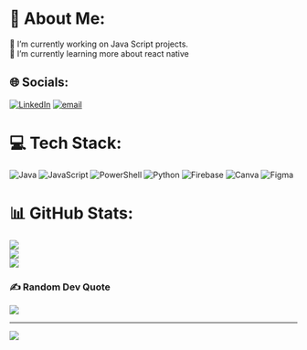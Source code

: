 # 💫 About Me:
🔭 I’m currently working on Java Script projects.<br>👯  I’m currently learning more about react native <br>


## 🌐 Socials:
[![LinkedIn](https://img.shields.io/badge/LinkedIn-%230077B5.svg?logo=linkedin&logoColor=white)](https://linkedin.com/in/https://www.linkedin.com/in/junaid-mehmood-40317a245/) [![email](https://img.shields.io/badge/Email-D14836?logo=gmail&logoColor=white)](mailto:jmehmood2003@gmail.com) 

# 💻 Tech Stack:
![Java](https://img.shields.io/badge/java-%23ED8B00.svg?style=for-the-badge&logo=openjdk&logoColor=white) ![JavaScript](https://img.shields.io/badge/javascript-%23323330.svg?style=for-the-badge&logo=javascript&logoColor=%23F7DF1E) ![PowerShell](https://img.shields.io/badge/PowerShell-%235391FE.svg?style=for-the-badge&logo=powershell&logoColor=white) ![Python](https://img.shields.io/badge/python-3670A0?style=for-the-badge&logo=python&logoColor=ffdd54) ![Firebase](https://img.shields.io/badge/firebase-%23039BE5.svg?style=for-the-badge&logo=firebase) ![Canva](https://img.shields.io/badge/Canva-%2300C4CC.svg?style=for-the-badge&logo=Canva&logoColor=white) ![Figma](https://img.shields.io/badge/figma-%23F24E1E.svg?style=for-the-badge&logo=figma&logoColor=white)
# 📊 GitHub Stats:
![](https://github-readme-stats.vercel.app/api?username=JunaidM2003&theme=shadow_blue&hide_border=false&include_all_commits=false&count_private=false)<br/>
![](https://nirzak-streak-stats.vercel.app/?user=JunaidM2003&theme=shadow_blue&hide_border=false)<br/>
![](https://github-readme-stats.vercel.app/api/top-langs/?username=JunaidM2003&theme=shadow_blue&hide_border=false&include_all_commits=false&count_private=false&layout=compact)

### ✍️ Random Dev Quote
![](https://quotes-github-readme.vercel.app/api?type=horizontal&theme=radical)

---
[![](https://visitcount.itsvg.in/api?id=JunaidM2003&icon=0&color=0)](https://visitcount.itsvg.in)

<!-- Proudly created with GPRM ( https://gprm.itsvg.in ) -->
